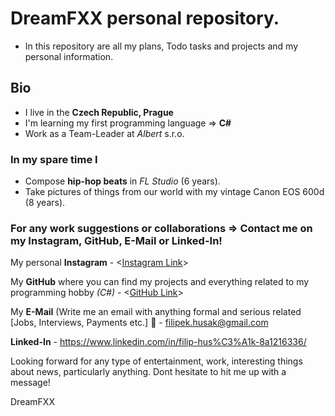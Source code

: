 # DreamFXX personal repository.
- In this repository are all my plans, Todo tasks and projects and my personal information.

## Bio
- I live in the **Czech Republic, Prague**
- I'm learning my first programming language => **C#**
- Work as a Team-Leader at *Albert* s.r.o.
### In my spare time I
  - Compose **hip-hop beats** in *FL Studio* (6 years).
  - Take pictures of things from our world with my vintage Canon EOS 600d (8 years).

### For any work suggestions or collaborations => Contact me on my Instagram, GitHub, E-Mail or Linked-In!
My personal **Instagram** - <[Instagram Link](https://www.instagram.com/husakfilip44_)>

My **GitHub** where you can find my projects and everything related to my programming hobby *(C#)* - <[GitHub Link](https://github.com/DreamFXX)>

My **E-Mail** (Write me an email with anything formal and serious related [Jobs, Interviews, Payments etc.] 📝 - <filipek.husak@gmail.com>

**Linked-In** - <https://www.linkedin.com/in/filip-hus%C3%A1k-8a1216336/>

Looking forward for any type of entertainment, work, interesting things about news, particularly anything. Dont hesitate to hit me up with a message!


DreamFXX
